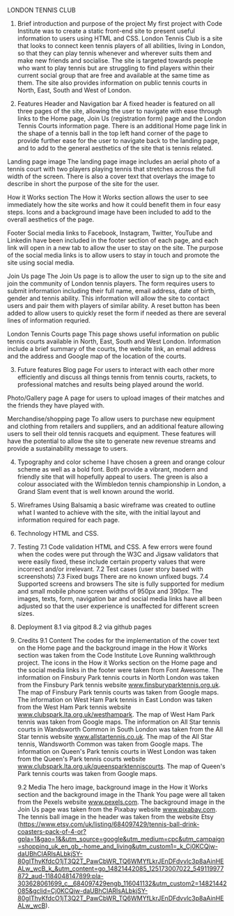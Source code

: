 LONDON TENNIS CLUB

1. Brief introduction and purpose of the project
My first project with Code Institute was to create a static front-end site to present useful information to users using HTML and CSS. London Tennis Club is a site that looks to connect keen tennis players of all abilities, living in London, so that they can play tennis whenever and wherever suits them and make new friends and socialise. The site is targeted towards people who want to play tennis but are struggling to find players within their current social group that are free and available at the same time as them. The site also provides information on public tennis courts in North, East, South and West of London. 

2. Features
Header and Navigation bar
A fixed header is featured on all three pages of the site, allowing the user to navigate with ease through links to the Home page, Join Us (registration form) page and the London Tennis Courts information page. There is an additional Home page link in the shape of a tennis ball in the top left hand corner of the page to provide further ease for the user to navigate back to the landing page, and to add to the general aesthetics of the site that is tennis related.

Landing page image
The landing page image includes an aerial photo of a tennis court with two players playing tennis that stretches across the full width of the screen. There is also a cover text that overlays the image to describe in short the purpose of the site for the user.

How it Works section
The How it Works section allows the user to see immediately how the site works and how it could benefit them in four easy steps. Icons and a background image have been included to add to the overall aesthetics of the page.

Footer
Social media links to Facebook, Instagram, Twitter, YouTube and Linkedin have been included in the footer section of each page, and each link will open in a new tab to allow the user to stay on the site. The purpose of the social media links is to allow users to stay in touch and promote the site using social media.

Join Us page
The Join Us page is to allow the user to sign up to the site and join the community of London tennis players. The form requires users to submit information including their full name, email address, date of birth, gender and tennis ability. This information will allow the site to contact users and pair them with players of similar ability. A reset button has been added to allow users to quickly reset the form if needed as there are several lines of information requried.

London Tennis Courts page
This page shows useful information on public tennis courts available in North, East, South and West London. Information include a brief summary of the courts, the website link, an email address and the address and Google map of the location of the courts. 

3. Future features
Blog page
For users to interact with each other more efficiently and discuss all things tennis from tennis courts, rackets, to professional matches and results being played around the world.

Photo/Gallery page
A page for users to upload images of their matches and the friends they have played with.

Merchandise/shopping page
To allow users to purchase new equipment and clothing from retailers and suppliers, and an additional feature allowing users to sell their old tennis racquets and equipment. These features will have the potential to allow the site to generate new revenue streams and provide a sustainability message to users. 

4. Typography and color scheme
I have chosen a green and orange colour scheme as well as a bold font. Both provide a vibrant, modern and friendly site that will hopefully appeal to users. The green is also a colour associated with the Wimbledon tennis championship in London, a Grand Slam event that is well known around the world.

5. Wireframes
Using Balsamiq a basic wireframe was created to outline what I wanted to achieve with the site, with the initial layout and information required for each page.

6. Technology
HTML and CSS.

7. Testing
   7.1 Code validation
   HTML and CSS. A few errors were found when the codes were put through the W3C and Jigsaw validators that were easily fixed, these include certain property values that were incorrect and/or irrelevant. 
   7.2 Test cases (user story based with screenshots)
   7.3 Fixed bugs
   There are no known unfixed bugs.
   7.4 Supported screens and browsers
   The site is fully supported for medium and small mobile phone screen widths of 950px and 390px. The images, texts, form, navigation bar and social media links have all been adjusted so that the user experience is unaffected for different screen sizes. 

8. Deployment
   8.1 via gitpod
   8.2 via github pages

9. Credits
    9.1 Content
    The codes for the implementation of the cover text on the Home page and the background image in the How it Works section was taken from the Code Institute Love Running walkthrough project.
    The icons in the How it Works section on the Home page and the social media links in the footer were taken from Font Awesome.
    The information on Finsbury Park tennis courts in North London was taken from the Finsbury Park tennis website www.finsburyparktennis.org.uk. The map of Finsbury Park tennis courts was taken from Google maps.
    The information on West Ham Park tennis in East London was taken from the West Ham Park tennis website www.clubspark.lta.org.uk/westhampark. The map of West Ham Park tennis was taken from Google maps.
    The information on All Star tennis courts in Wandsworth Common in South London was taken from the All Star tennis website www.allstartennis.co.uk. The map of the All Star tennis, Wandsworth Common was taken from Google maps.
    The information on Queen's Park tennis courts in West London was taken from the Queen's Park tennis courts website www.clubspark.lta.org.uk/queensparktenniscourts. The map of Queen's Park tennis courts was taken from Google maps.

    9.2 Media
    The hero image, background image in the How it Works section and the background image in the Thank You page were all taken from the Pexels website www.pexels.com.
    The background image in the Join Us page was taken from the Pixabay website www.pixabay.com.
    The tennis ball image in the header was taken from the website Etsy (https://www.etsy.com/uk/listing/684097429/tennis-ball-drink-coasters-pack-of-4-or?gpla=1&gao=1&&utm_source=google&utm_medium=cpc&utm_campaign=shopping_uk_en_gb_-home_and_living&utm_custom1=_k_Cj0KCQjw-daUBhCIARIsALbkjSY-80gIThyKfdcO1jT3Q2T_PawCbWR_TQ6WMYfLkrJEnDFdvvlc3p8aAinHEALw_wcB_k_&utm_content=go_14821442085_125173007022_549119977872_aud-1184048147899:pla-303628061699_c__684097429engb_116041132&utm_custom2=14821442085&gclid=Cj0KCQjw-daUBhCIARIsALbkjSY-80gIThyKfdcO1jT3Q2T_PawCbWR_TQ6WMYfLkrJEnDFdvvlc3p8aAinHEALw_wcB).